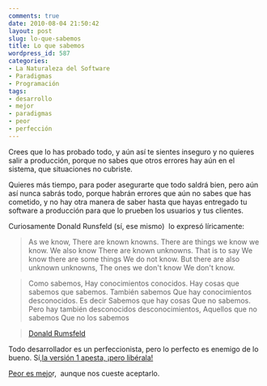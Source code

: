 ```yaml
---
comments: true
date: 2010-08-04 21:50:42
layout: post
slug: lo-que-sabemos
title: Lo que sabemos
wordpress_id: 587
categories:
- La Naturaleza del Software
- Paradigmas
- Programación
tags:
- desarrollo
- mejor
- paradigmas
- peor
- perfección
---
```


Crees que lo has probado todo, y aún así te sientes inseguro y no quieres salir a producción, porque no sabes que otros errores hay aún en el sistema, que situaciones no cubriste.

Quieres más tiempo, para poder asegurarte que todo saldrá bien, pero aún así nunca sabrás todo, porque habrán errores que aún no sabes que has cometido, y no hay otra manera de saber hasta que hayas entregado tu software a producción para que lo prueben los usuarios y tus clientes.

Curiosamente Donald Runsfeld (sí, ese mismo)  lo expresó líricamente:


> As we know,
There are known knowns.
There are things we know we know.
We also know
There are known unknowns.
That is to say
We know there are some things
We do not know.
But there are also unknown unknowns,
The ones we don't know
We don't know.




> Como sabemos,
Hay conocimientos conocidos.
Hay cosas que sabemos que sabemos.
También sabemos
Que hay conocimientos desconocidos.
Es decir
Sabemos que hay cosas
Que no sabemos.
Pero hay también desconocidos desconocimientos,
Aquellos que no sabemos
Que no los sabemos




> [ Donald Rumsfeld](http://www.slate.com/id/2081042/)


Todo desarrollador es un perfeccionista, pero lo perfecto es enemigo de lo bueno. Sí[,la versión 1 apesta, ¡pero libérala! ](http://www.codinghorror.com/blog/2009/12/version-1-sucks-but-ship-it-anyway.html)

[Peor es mejo](http://www.lnds.net/blog/2010/05/peor-es-mejor.html)r,  aunque nos cueste aceptarlo.
